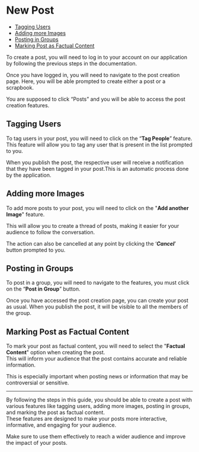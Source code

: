 <!-- omit from toc -->
# New Post

- [Tagging Users](#tagging-users)
- [Adding more Images](#adding-more-images)
- [Posting in Groups](#posting-in-groups)
- [Marking Post as Factual Content](#marking-post-as-factual-content)

To create a post, you will need to log in to your account on our application by following the previous steps in the documentation.

Once you have logged in, you will need to navigate to the post creation page. Here, you will be able prompted to create either a post or a scrapbook.

You are supposed to click “Posts” and you will be able to access the post creation features.

## Tagging Users

To tag users in your post, you will need to click on the “**Tag People**” feature. This feature will allow you to tag any user that is present in the list prompted to you.

When you publish the post, the respective user will receive a notification that they have been tagged in your post.This is an automatic process done by the application.

## Adding more Images

To add more posts to your post, you will need to click on the "**Add another Image**" feature.

This will allow you to create a thread of posts, making it easier for your audience to follow the conversation.

The action can also be cancelled at any point by clicking the ‘***Cancel***’ button prompted to you.

## Posting in Groups

To post in a group, you will need to navigate to the features, you must click on the “**Post in Group**” button.

Once you have accessed the post creation page, you can create your post as usual. When you publish the post, it will be visible to all the members of the group. 

## Marking Post as Factual Content

To mark your post as factual content, you will need to select the "**Factual Content**" option when creating the post.<br>
This will inform your audience that the post contains accurate and reliable information.

This is especially important when posting news or information that may be controversial or sensitive.

---

By following the steps in this guide, you should be able to create a post with various features like tagging users, adding more images, posting in groups, and marking the post as factual content.<br>
These features are designed to make your posts more interactive, informative, and engaging for your audience.

Make sure to use them effectively to reach a wider audience and improve the impact of your posts.